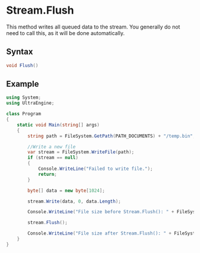 # Stream.Flush

This method writes all queued data to the stream. You generally do not need to call this, as it will be done automatically.

## Syntax

```csharp
void Flush()
```

## Example

```csharp
using System;
using UltraEngine;

class Program
{
    static void Main(string[] args)
    {
        string path = FileSystem.GetPath(PATH_DOCUMENTS) + "/temp.bin";

        //Write a new file
        var stream = FileSystem.WriteFile(path);
        if (stream == null)
        {
            Console.WriteLine("Failed to write file.");
            return;
        }

        byte[] data = new byte[1024];

        stream.Write(data, 0, data.Length);

        Console.WriteLine("File size before Stream.Flush(): " + FileSystem.FileSize(path));

        stream.Flush();

        Console.WriteLine("File size after Stream.Flush(): " + FileSystem.FileSize(path));
    }
}
```